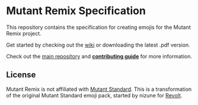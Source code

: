 # Mutant Remix Specification

This repository contains the specification for creating emojis for the Mutant Remix project.

Get started by checking out the [wiki](https://github.com/mutant-remix/specification/wiki) or downloading the latest .pdf version.

Check out the [main repository](https://github.com/mutant-remix/mutant-remix) and [**contributing guide**](https://github.com/mutant-remix/mutant-remix/blob/master/CONTRIBUTING.md) for more information.

## License
Mutant Remix is not affiliated with [Mutant Standard](https://mutant.tech/). This is a transformation of the original Mutant Standard emoji pack, started by nizune for [Revolt](https://revolt.chat/).
